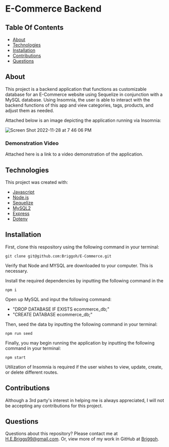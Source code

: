 # E-Commerce Backend

## Table Of Contents
* [About](#about)
* [Technologies](#technologies)
* [Installation](#installation)
* [Contributions](#contributions)
* [Questions](#questions)

## About

This project is a backend application that functions as customizable database for an E-Commerce website using Sequelize in conjunction with a MySQL database. Using Insomnia, the user is able to interact with the backend functions of this app and view categories, tags, products, and adjust them as needed. 

Attached below is an image depicting the application running via Insomnia: 

![Screen Shot 2022-11-28 at 7 46 06 PM](https://user-images.githubusercontent.com/109489824/204433777-fa70aa55-268c-4dfd-964e-85a1ff892d38.png)




### Demonstration Video

Attached here is a link to a video demonstration of the application. 


## Technologies
This project was created with: 
* [Javascript](https://www.javascript.com/)
* [Node.js](https://nodejs.org/en/)
* [Sequelize](https://www.npmjs.com/package/sequelize)
* [MySQL2](https://www.npmjs.com/package/mysql2)
* [Express](https://www.npmjs.com/package/express)
* [Dotenv](https://www.npmjs.com/package/dotenv)

## Installation
First, clone this respository using the following command in your terminal:
<br>
```terminal
git clone git@github.com:Briggoh/E-Commerce.git
```
Verify that Node and MYSQL are downloaded to your computer. This is necessary.  

Install the required dependencies by inputting the following command in the  
```terminal
npm i
``` 
Open up MySQL and input the following command: 

- "DROP DATABASE IF EXISTS ecommerce_db;"
- "CREATE DATABASE ecommerce_db;"

Then, seed the data by inputting the following command in your terminal:
```terminal
npm run seed
```
Finally, you may begin running the application by inputting the following command in your terminal: 
```terminal
npm start
```
Utilization of Insomnia is required if the user wishes to view, update, create, or delete different routes. 

## Contributions
Although a 3rd party's interest in helping me is always appreciated, I will not be accepting any contributions for this project.

## Questions
Questions about this repository? Please contact me at [H.E.Briggs99@gmail.com](mailto:H.E.Briggs99@gmail.com). Or, view more of my work in GitHub at [Briggoh](https://github.com/Briggoh).
